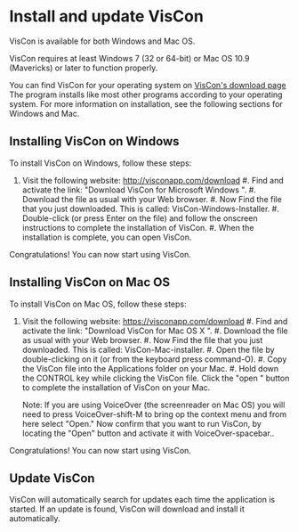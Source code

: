 
# Install and update VisCon

VisCon is available for both Windows and Mac OS.

VisCon requires at least Windows 7 (32 or 64-bit) or Mac OS 10.9 (Mavericks) or later to function properly.

You can find VisCon for your operating system on [VisCon's download page](https://Visconapp.com/download)
The program installs like most other programs according to your operating system. For more information on installation, see the following sections for Windows and Mac.

## Installing VisCon on Windows

To install VisCon on Windows, follow these steps:

1. Visit the following website:
<http://visconapp.com/download>
#. Find and activate the link: "Download VisCon for Microsoft Windows ".
#. Download the file as usual with your Web browser.
#. Now Find the file that you just downloaded. This is called: VisCon-Windows-Installer.
#. Double-click (or press Enter on the file) and follow the onscreen instructions to complete the installation of VisCon.
#. When the installation is complete, you can open VisCon.

Congratulations! You can now start using VisCon.

## Installing VisCon on Mac OS

To install VisCon on Mac OS, follow these steps:

1. Visit the following website:
<https://visconapp.com/download>
#. Find and activate the link: "Download VisCon for Mac OS X ".
#. Download the file as usual with your Web browser.
#. Now Find the file that you just downloaded. This is called: VisCon-Mac-installer.
#. Open the file by double-clicking on it (or from the keyboard press command-O).
#. Copy the VisCon file into the Applications folder on your Mac.
#. Hold down the CONTROL key while clicking the VisCon file. Click the "open " button to complete the installation of VisCon on your Mac.

	Note: If you are using VoiceOver (the screenreader on Mac OS) you will need to press VoiceOver-shift-M to bring op the context menu and from here select "Open." Now confirm that you want to run VisCon, by locating the "Open" button and activate it with VoiceOver-spacebar..

Congratulations! You can now start using VisCon.

## Update VisCon

VisCon will automatically search for updates each time the application is started. If an update is found, VisCon will download and install it automatically.

